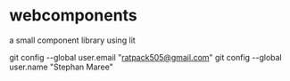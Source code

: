 # webcomponents
a small component library using lit

git config --global user.email "ratpack505@gmail.com"
git config --global user.name "Stephan Maree"